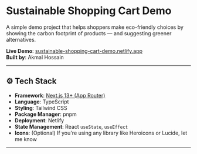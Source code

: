# Sustainable Shopping Cart Demo

A simple demo project that helps shoppers make eco-friendly choices by showing the carbon footprint of products — and suggesting greener alternatives.

**Live Demo**: [sustainable-shopping-cart-demo.netlify.app](https://sustainable-shopping-cart-demo.netlify.app)  
**Built by**: Akmal Hossain

---

## ⚙️ Tech Stack

- **Framework**: [Next.js 13+ (App Router)](https://nextjs.org/)
- **Language**: TypeScript
- **Styling**: Tailwind CSS
- **Package Manager**: pnpm
- **Deployment**: Netlify
- **State Management**: React `useState`, `useEffect`
- **Icons**: (Optional) If you're using any library like Heroicons or Lucide, let me know

---

